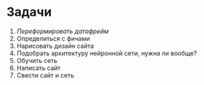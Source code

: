 # Задачи
1. *Переформировать датафрейм*
2. Определиться с фичами
3. Нарисовать дизайн сайта
4. Подобрать архитектуру нейронной сети, нужна ли вообще? 
5. Обучить сеть 
6. Написать сайт 
7. Свести сайт и сеть

